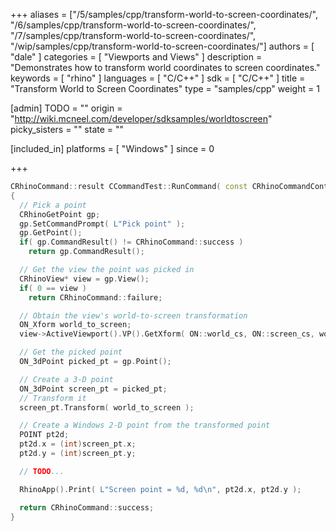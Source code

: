 +++
aliases = ["/5/samples/cpp/transform-world-to-screen-coordinates/", "/6/samples/cpp/transform-world-to-screen-coordinates/", "/7/samples/cpp/transform-world-to-screen-coordinates/", "/wip/samples/cpp/transform-world-to-screen-coordinates/"]
authors = [ "dale" ]
categories = [ "Viewports and Views" ]
description = "Demonstrates how to transform world coordinates to screen coordinates."
keywords = [ "rhino" ]
languages = [ "C/C++" ]
sdk = [ "C/C++" ]
title = "Transform World to Screen Coordinates"
type = "samples/cpp"
weight = 1

[admin]
TODO = ""
origin = "http://wiki.mcneel.com/developer/sdksamples/worldtoscreen"
picky_sisters = ""
state = ""

[included_in]
platforms = [ "Windows" ]
since = 0

+++

```cpp
CRhinoCommand::result CCommandTest::RunCommand( const CRhinoCommandContext& context )
{
  // Pick a point
  CRhinoGetPoint gp;
  gp.SetCommandPrompt( L"Pick point" );
  gp.GetPoint();
  if( gp.CommandResult() != CRhinoCommand::success )
    return gp.CommandResult();

  // Get the view the point was picked in
  CRhinoView* view = gp.View();
  if( 0 == view )
    return CRhinoCommand::failure;

  // Obtain the view's world-to-screen transformation
  ON_Xform world_to_screen;
  view->ActiveViewport().VP().GetXform( ON::world_cs, ON::screen_cs, world_to_screen );

  // Get the picked point
  ON_3dPoint picked_pt = gp.Point();

  // Create a 3-D point
  ON_3dPoint screen_pt = picked_pt;
  // Transform it
  screen_pt.Transform( world_to_screen );

  // Create a Windows 2-D point from the transformed point
  POINT pt2d;
  pt2d.x = (int)screen_pt.x;
  pt2d.y = (int)screen_pt.y;

  // TODO...

  RhinoApp().Print( L"Screen point = %d, %d\n", pt2d.x, pt2d.y );

  return CRhinoCommand::success;
}
```
